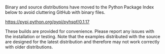 Binary and source distributions have moved to the Python Package Index below to avoid cluttering GitHub with binary files.

https://pypi.python.org/pypi/pyhspf/0.1.17

These builds are provided for convenience. Please report any issues with the installation or testing. Note that the examples distributed with the source are designed for the latest distribution and therefore may not work correctly with older distributions.